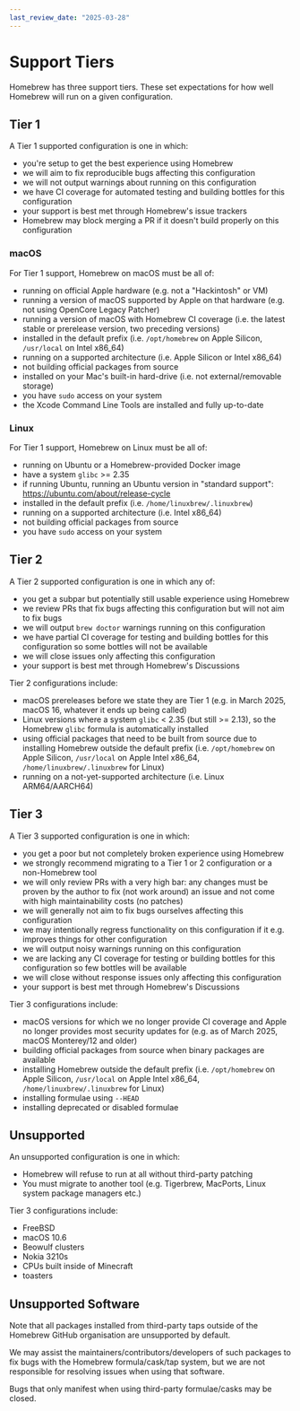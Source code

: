 ```yaml
---
last_review_date: "2025-03-28"
---
```


# Support Tiers

Homebrew has three support tiers.
These set expectations for how well Homebrew will run on a given configuration.

## Tier 1

A Tier 1 supported configuration is one in which:

- you're setup to get the best experience using Homebrew
- we will aim to fix reproducible bugs affecting this configuration
- we will not output warnings about running on this configuration
- we have CI coverage for automated testing and building bottles for this configuration
- your support is best met through Homebrew's issue trackers
- Homebrew may block merging a PR if it doesn't build properly on this configuration

### macOS

For Tier 1 support, Homebrew on macOS must be all of:

- running on official Apple hardware (e.g. not a "Hackintosh" or VM)
- running a version of macOS supported by Apple on that hardware (e.g. not using OpenCore Legacy Patcher)
- running a version of macOS with Homebrew CI coverage (i.e. the latest stable or prerelease version, two preceding versions)
- installed in the default prefix (i.e. `/opt/homebrew` on Apple Silicon, `/usr/local` on Intel x86_64)
- running on a supported architecture (i.e. Apple Silicon or Intel x86_64)
- not building official packages from source
- installed on your Mac's built-in hard-drive (i.e. not external/removable storage)
- you have `sudo` access on your system
- the Xcode Command Line Tools are installed and fully up-to-date

### Linux

For Tier 1 support, Homebrew on Linux must be all of:

- running on Ubuntu or a Homebrew-provided Docker image
- have a system `glibc` >= 2.35
- if running Ubuntu, running an Ubuntu version in "standard support": <https://ubuntu.com/about/release-cycle>
- installed in the default prefix (i.e. `/home/linuxbrew/.linuxbrew`)
- running on a supported architecture (i.e. Intel x86_64)
- not building official packages from source
- you have `sudo` access on your system

## Tier 2

A Tier 2 supported configuration is one in which any of:

- you get a subpar but potentially still usable experience using Homebrew
- we review PRs that fix bugs affecting this configuration but will not aim to fix bugs
- we will output `brew doctor` warnings running on this configuration
- we have partial CI coverage for testing and building bottles for this configuration so some bottles will not be available
- we will close issues only affecting this configuration
- your support is best met through Homebrew's Discussions

Tier 2 configurations include:

- macOS prereleases before we state they are Tier 1 (e.g. in March 2025, macOS 16, whatever it ends up being called)
- Linux versions where a system `glibc` < 2.35 (but still >= 2.13), so the Homebrew `glibc` formula is automatically installed
- using official packages that need to be built from source due to installing Homebrew outside the default prefix
  (i.e. `/opt/homebrew` on Apple Silicon, `/usr/local` on Apple Intel x86_64, `/home/linuxbrew/.linuxbrew` for Linux)
- running on a not-yet-supported architecture (i.e. Linux ARM64/AARCH64)

## Tier 3

A Tier 3 supported configuration is one in which:

- you get a poor but not completely broken experience using Homebrew
- we strongly recommend migrating to a Tier 1 or 2 configuration or a non-Homebrew tool
- we will only review PRs with a very high bar: any changes must be proven by the author to fix (not work around) an issue and not come with high maintainability costs (no patches)
- we will generally not aim to fix bugs ourselves affecting this configuration
- we may intentionally regress functionality on this configuration if it e.g. improves things for other configuration
- we will output noisy warnings running on this configuration
- we are lacking any CI coverage for testing or building bottles for this configuration so few bottles will be available
- we will close without response issues only affecting this configuration
- your support is best met through Homebrew's Discussions

Tier 3 configurations include:

- macOS versions for which we no longer provide CI coverage and Apple no longer provides most security updates for (e.g. as of March 2025, macOS Monterey/12 and older)
- building official packages from source when binary packages are available
- installing Homebrew outside the default prefix (i.e. `/opt/homebrew` on Apple Silicon, `/usr/local` on Apple Intel x86_64, `/home/linuxbrew/.linuxbrew` for Linux)
- installing formulae using `--HEAD`
- installing deprecated or disabled formulae

## Unsupported

An unsupported configuration is one in which:

- Homebrew will refuse to run at all without third-party patching
- You must migrate to another tool (e.g. Tigerbrew, MacPorts, Linux system package managers etc.)

Tier 3 configurations include:

- FreeBSD
- macOS 10.6
- Beowulf clusters
- Nokia 3210s
- CPUs built inside of Minecraft
- toasters

## Unsupported Software

Note that all packages installed from third-party taps outside of the Homebrew GitHub organisation are unsupported by default.

We may assist the maintainers/contributors/developers of such packages to fix bugs with the Homebrew formula/cask/tap system, but we are not responsible for resolving issues when using that software.

Bugs that only manifest when using third-party formulae/casks may be closed.
